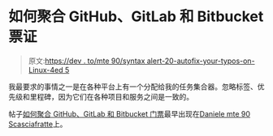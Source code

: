 # 如何聚合 GitHub、GitLab 和 Bitbucket 票证

> 原文:[https://dev . to/mte 90/syntax alert-20-autofix-your-typos-on-Linux-4ed 5](https://dev.to/mte90/syntaxalert-20-autofix-your-typos-on-linux-4ed5)

我最要求的事情之一是在各种平台上有一个分配给我的任务集合器。忽略标签、优先级和里程碑，因为它们在各种项目和服务之间是一致的。

帖子[如何聚合 GitHub、GitLab 和 Bitbucket 门票](https://daniele.tech/2018/05/how-to-aggregate-github-gitlab-and-bitbucket-tickets/)最早出现在[Daniele mte 90 Scasciafratte](https://daniele.tech/eng)上。
